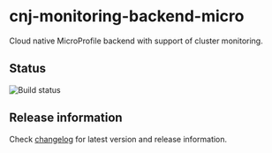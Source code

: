 # cnj-monitoring-backend-micro

Cloud native MicroProfile backend with support of cluster monitoring.

## Status

![Build status](https://drone.cloudtrain.aws.msgoat.eu/api/badges/msgoat/cnj-monitoring-backend-micro/status.svg)

## Release information

Check [changelog](changelog.md) for latest version and release information.
